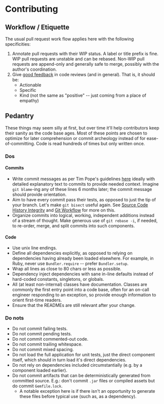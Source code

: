 # Contributing

## Workflow / Etiquette

The usual pull request work flow applies here with the following specificities:

1. Annotate pull requests with their WIP status. A label or title prefix is fine.
   WIP pull requests are unstable and can be rebased. Non-WIP pull requests are
   append-only and generally safe to merge, possibly with the author's
   coordination.
1. Give [good feedback][good-feedback] in code reviews (and in general). That
   is, it should be:
   * Actionable
   * Specific
   * Kind (not the same as "positive" -- just coming from a place of empathy)

## Pedantry

These things may seem silly at first, but over time it'll help contributors keep
their sanity as the code base ages. Most of these points are chosen to optimize
for later comprehension or commit archeology instead of for ease-of-committing.
Code is read hundreds of times but only written once.

### Dos

#### Commits

* Write commit messages as per Tim Pope's guidelines [here][commit-messages] ideally
  with detailed explanatory text to commits to provide needed context. Imagine
  `git blame`-ing any of these lines 6 months later; the commit message should
  provide orientation.
* Aim to have every commit pass their tests, as opposed to just the tip of your branch.
  Let's make `git bisect` useful again. See [Source Code History
  Integrity][code-history] and [Git Workflow][git-workflow] for more on this.
* Organize commits into logical, working, independent additions instead of a
  stream of thought. Make generous use of `git rebase -i`, if needed, to
  re-order, merge, and split commits into such components.

#### Code

* Use unix line endings.
* Define all dependencies explicitly, as opposed to relying on dependencies
  having already been loaded elsewhere. For example, in Ruby, never use
  `Bundler.require` -- prefer `Bundler.setup`.
* Wrap all lines as close to 80 chars or less as possible.
* Dependency inject dependencies with sane in-line defaults instead of
  hard-coded constants, singletons, or globals.
* All (at least non-internal) classes have documentation. Classes are commonly
  the first entry point into a code base, often for an on-call engineer
  responding to an exception, so provide enough information to orient
  first-time readers.
* Ensure that the READMEs are still relevant after your change.

### Do nots

* Do not commit failing tests.
* Do not commit pending tests.
* Do not commit commented-out code.
* Do not commit trailing whitespace.
* Do not commit mixed spacing.
* Do not load the full application for unit tests, just the direct component
  itself, which should in turn load it's direct dependencies.
* Do not rely on dependencies included circumstantially (e.g. by a component
  loaded earlier).
* Do not commit artifacts that can be deterministically generated from
  committed source. E.g.: don't commit `.jar` files or compiled assets but do
  commit `Gemfile.lock`.
  * A notable exception here is if there isn't an opportunity to generate these
    files before typical use (such as, as a dependency).

[good-feedback]: http://www.pechakucha.org/presentations/the-most-valuable-skill
[commit-messages]: http://tbaggery.com/2008/04/19/a-note-about-git-commit-messages.html
[code-history]: https://www.destroyallsoftware.com/screencasts/catalog/source-code-history-integrity
[git-workflow]: https://www.destroyallsoftware.com/screencasts/catalog/git-workflow
